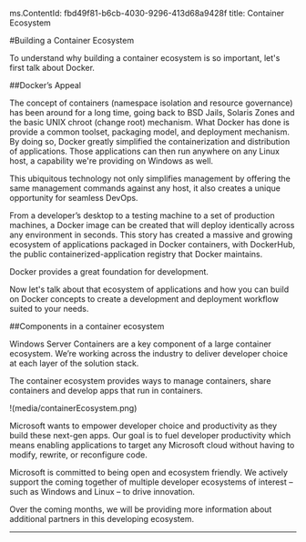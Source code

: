 ms.ContentId: fbd49f81-b6cb-4030-9296-413d68a9428f
title: Container Ecosystem

#Building a Container Ecosystem

To understand why building a container ecosystem is so important, let's first talk about Docker.

##Docker’s Appeal

The concept of containers (namespace isolation and resource governance) has been around for a long time, going back to BSD Jails, Solaris Zones and the basic UNIX chroot (change root) mechanism.
What Docker has done is provide a common toolset, packaging model, and deployment mechanism.
By doing so, Docker greatly simplified the containerization and distribution of applications.
Those applications can then run anywhere on any Linux host, a capability we're providing on Windows as well.

This ubiquitous technology not only simplifies management by offering the same management commands against any host, it also creates a unique opportunity for seamless DevOps.

From a developer’s desktop to a testing machine to a set of production machines, a Docker image can be created that will deploy identically across any environment in seconds.
This story has created a massive and growing ecosystem of applications packaged in Docker containers, with DockerHub, the public containerized-application registry that Docker maintains.

Docker provides a great foundation for development.

Now let's talk about that ecosystem of applications and how you can build on Docker concepts to create a development and deployment workflow suited to your needs.

##Components in a container ecosystem

Windows Server Containers are a key component of a large container ecosystem.
We’re working across the industry to deliver developer choice at each layer of the solution stack.

The container ecosystem provides ways to manage containers, share containers and develop apps that run in containers.

!(media/containerEcosystem.png)

Microsoft wants to empower developer choice and productivity as they build these next-gen apps.
Our goal is to fuel developer productivity which means enabling applications to target any Microsoft cloud without having to modify, rewrite, or reconfigure code.

Microsoft is committed to being open and ecosystem friendly.
We actively support the coming together of multiple developer ecosystems of interest – such as Windows and Linux – to drive innovation.

Over the coming months, we will be providing more information about additional partners in this developing ecosystem.

-------------------


